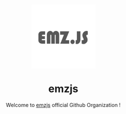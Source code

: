<center>
<img src="https://raw.githubusercontent.com/emzjs/.github/main/profile/profile.png" align="center" left="15px" height="175px" width="175px">

# emzjs 

Welcome to [emzjs](https://npmjs.com/emz) official Github Organization !
  
</center>
